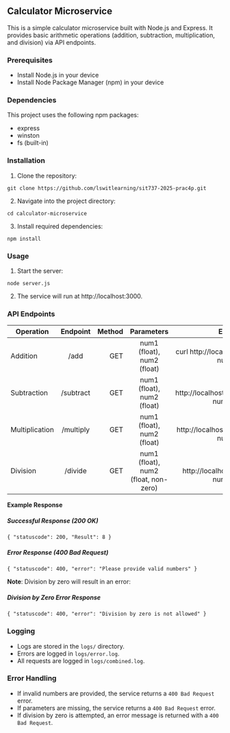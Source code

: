 ## Calculator Microservice
This is a simple calculator microservice built with Node.js and Express. It provides basic arithmetic operations (addition, subtraction, multiplication, and division) via API endpoints.

### Prerequisites
- Install Node.js in your device
- Install Node Package Manager (npm) in your device

### Dependencies
This project uses the following npm packages:
- express
- winston
- fs (built-in)

### Installation
1. Clone the repository:
```
git clone https://github.com/lswitlearning/sit737-2025-prac4p.git
```
2. Navigate into the project directory:
```
cd calculator-microservice
```

3. Install required dependencies:
```
npm install
```

### Usage
1. Start the server:
```
node server.js
```
2. The service will run at http://localhost:3000.

### API Endpoints
| Operation       | Endpoint | Method | Parameters | Example Request | 
| ------------ | :----: | -----: | :----: | -----: |
|Addition       | /add | GET | num1 (float), num2 (float) | curl  http://localhost:3000/add?num1=5&num2=3
|Subtraction      | /subtract | GET | num1 (float), num2 (float) | curl  http://localhost:3000/subtract?num1=10&num2=4
|Multiplication       | /multiply | GET | num1 (float), num2 (float) | curl  http://localhost:3000/multiply?num1=7&num2=2
|Division      | /divide | GET | num1 (float), num2 (float, non-zero) | curl  http://localhost:3000/divide?num1=20&num2=4

**Example Response**
##### Successful Response (200 OK)
```
{ "statuscode": 200, "Result": 8 }
```
##### Error Response (400 Bad Request)
```
{ "statuscode": 400, "error": "Please provide valid numbers" }
```
**Note**: Division by zero will result in an error:

##### Division by Zero Error Response
```
{ "statuscode": 400, "error": "Division by zero is not allowed" }
```

### Logging
- Logs are stored in the `logs/` directory.
- Errors are logged in `logs/error.log`.
- All requests are logged in `logs/combined.log`.

### Error Handling
- If invalid numbers are provided, the service returns a `400 Bad Request` error.
- If parameters are missing, the service returns a `400 Bad Request` error.
- If division by zero is attempted, an error message is returned with a `400 Bad Request`.

